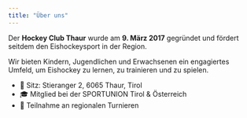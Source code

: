 ```yaml
---
title: "Über uns"
---
```


Der **Hockey Club Thaur** wurde am **9. März 2017** gegründet und fördert seitdem den Eishockeysport in der Region.

Wir bieten Kindern, Jugendlichen und Erwachsenen ein engagiertes Umfeld, um Eishockey zu lernen, zu trainieren und zu spielen.

- 📍 Sitz: Stieranger 2, 6065 Thaur, Tirol  
- 🎓 Mitglied bei der SPORTUNION Tirol & Österreich  
- 🏒 Teilnahme an regionalen Turnieren  

